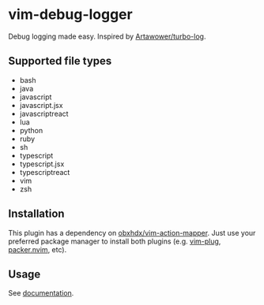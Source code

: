 # vim-debug-logger

Debug logging made easy. Inspired by [Artawower/turbo-log](https://github.com/Artawower/turbo-log).

## Supported file types

- bash
- java
- javascript
- javascript.jsx
- javascriptreact
- lua
- python
- ruby
- sh
- typescript
- typescript.jsx
- typescriptreact
- vim
- zsh

## Installation

This plugin has a dependency on [obxhdx/vim-action-mapper](https://github.com/obxhdx/vim-action-mapper). Just use your preferred package manager to install both plugins (e.g. [vim-plug](https://github.com/junegunn/vim-plug), [packer.nvim](https://github.com/wbthomason/packer.nvim), etc).

## Usage

See [documentation](https://github.com/obxhdx/vim-debug-logger).

